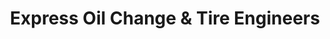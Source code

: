 ---
title: "Express Oil Change & Tire Engineers"
url: /sherwood/express-oil-change-und-tire-engineers/
shop: Reifen
---